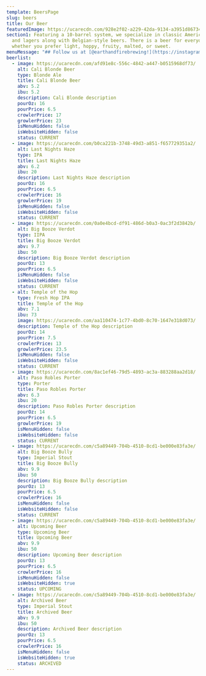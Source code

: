 ```yaml
---
template: BeersPage
slug: beers
title: Our Beer
featuredImage: https://ucarecdn.com/928e2f02-a229-42da-9134-a3951d86734b/-/crop/1970x1367/18,233/-/preview/
section1: Featuring a 10-barrel system, we specialize in classic American ales
  and lagers along with Belgian-style beers. There is a beer for everyone -
  whether you prefer light, hoppy, fruity, malted, or sweet.
menuMessage: "## Follow us at [@earthandfirebrewing!](https://instagram.com/earthandfirebrewing/)"
beerlist:
  - image: https://ucarecdn.com/afd91e8c-556c-4842-a447-b0515968df73/
    alt: Cali Blonde Beer
    type: Blonde Ale
    title: Cali Blonde Beer
    abv: 5.2
    ibu: 5.2
    description: Cali Blonde description
    pourOz: 16
    pourPrice: 6.5
    crowlerPrice: 17
    growlerPrice: 23
    isMenuHidden: false
    isWebsiteHidden: false
    status: CURRENT
  - image: https://ucarecdn.com/b0ca221b-3748-49d3-a851-f657729351a2/
    alt: Last Nights Haze
    type: IPA
    title: Last Nights Haze
    abv: 6.2
    ibu: 20
    description: Last Nights Haze description
    pourOz: 16
    pourPrice: 6.5
    crowlerPrice: 16
    growlerPrice: 19
    isMenuHidden: false
    isWebsiteHidden: false
    status: CURRENT
  - image: https://ucarecdn.com/0a0e4bcd-df91-486d-b0a3-0ac3f2d3842b/
    alt: Big Booze Verdot
    type: IIPA
    title: Big Booze Verdot
    abv: 9.7
    ibu: 50
    description: Big Booze Verdot description
    pourOz: 13
    pourPrice: 6.5
    isMenuHidden: false
    isWebsiteHidden: false
    status: CURRENT
  - alt: Temple of the Hop
    type: Fresh Hop IPA
    title: Temple of the Hop
    abv: 7.1
    ibu: 73
    image: https://ucarecdn.com/aa110474-1c77-4bd0-8c70-1647e318d073/
    description: Temple of the Hop description
    pourOz: 14
    pourPrice: 7.5
    crowlerPrice: 13
    growlerPrice: 23.5
    isMenuHidden: false
    isWebsiteHidden: false
    status: CURRENT
  - image: https://ucarecdn.com/8ac1ef46-79d5-4893-ac3a-883288aa2d18/
    alt: Paso Robles Porter
    type: Porter
    title: Paso Robles Porter
    abv: 6.3
    ibu: 20
    description: Paso Robles Porter description
    pourOz: 14
    pourPrice: 6.5
    growlerPrice: 19
    isMenuHidden: false
    isWebsiteHidden: false
    status: CURRENT
  - image: https://ucarecdn.com/c5a89449-704b-4510-8cd1-be000e83fa3e/
    alt: Big Booze Bully
    type: Imperial Stout
    title: Big Booze Bully
    abv: 9.9
    ibu: 50
    description: Big Booze Bully description
    pourOz: 13
    pourPrice: 6.5
    crowlerPrice: 16
    isMenuHidden: false
    isWebsiteHidden: false
    status: CURRENT
  - image: https://ucarecdn.com/c5a89449-704b-4510-8cd1-be000e83fa3e/
    alt: Upcoming Beer
    type: Upcoming Beer
    title: Upcoming Beer
    abv: 9.9
    ibu: 50
    description: Upcoming Beer description
    pourOz: 13
    pourPrice: 6.5
    crowlerPrice: 16
    isMenuHidden: false
    isWebsiteHidden: true
    status: UPCOMING
  - image: https://ucarecdn.com/c5a89449-704b-4510-8cd1-be000e83fa3e/
    alt: Archived Beer
    type: Imperial Stout
    title: Archived Beer
    abv: 9.9
    ibu: 50
    description: Archived Beer description
    pourOz: 13
    pourPrice: 6.5
    crowlerPrice: 16
    isMenuHidden: false
    isWebsiteHidden: true
    status: ARCHIVED
---
```

